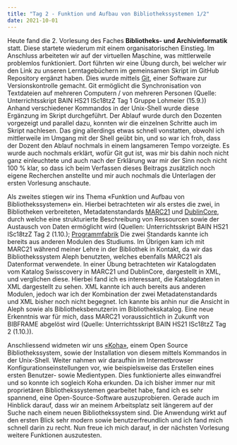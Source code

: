 ```yaml
---
title: "Tag 2 - Funktion und Aufbau von Bibliothekssystemen 1/2"
date: 2021-10-01
---
```

Heute fand die 2. Vorlesung des Faches **Bibliotheks- und Archivinformatik** statt. Diese startete wiederum mit einem organisatorischen Einstieg. 
Im Anschluss arbeiteten wir auf der virtuellen Maschine, was mittlerweile problemlos funktioniert. Dort führten wir eine Übung durch, bei welcher wir den Link zu unseren Lerntagebüchern im gemeinsamen Skript im GitHub Repository ergänzt haben. Dies wurde mittels [Git](https://de.wikipedia.org/wiki/Git), einer Software zur Versionskontrolle gemacht. Git ermöglicht die Synchronisation von Textdateien auf mehreren Computern / von mehreren Personen (Quelle: Unterrichtsskript BAIN HS21 ISc18tzZ Tag 1 Gruppe Lohmeier (15.9.)) Anhand verschiedener Kommandos in der Unix-Shell wurde diese Ergänzung im Skript durchgeführt. Der Ablauf wurde durch den Dozenten vorgezeigt und parallel dazu, konnten wir die einzelnen Schritte auch im Skript nachlesen. Das ging allerdings etwas schnell vonstatten, obwohl ich mittlerweile im Umgang mit der Shell geübt bin, und so war ich froh, dass der Dozent den Ablauf nochmals in einem langsameren Tempo vorzeigte. Es wurde auch nochmals erklärt, wofür Git gut ist, was mir bis dahin noch nicht ganz einleuchtete und auch nach der Erklärung war mir der Sinn noch nicht 100 % klar, so dass ich beim Verfassen dieses Beitrags zusätzlich noch eigene Recherchen anstellte und mir auch nochmals die Unterlagen der ersten Vorlesung anschaute.

Als zweites stiegen wir ins Thema «Funktion und Aufbau von Bibliothekssystemen» ein. Hierbei betrachteten wir als erstes die zwei, in Bibliotheken verbreiteten, Metadatenstandards [MARC21](https://de.wikipedia.org/wiki/Machine-Readable_Cataloging) und [DublinCore](https://de.wikipedia.org/wiki/Dublin_Core), durch welche eine strukturierte Beschreibung von Ressourcen sowie der Austausch von Daten ermöglicht wird (Quellen: Unterrichtsskript BAIN HS21 ISc18tzZ Tag 2 (1.10.); [Programmfabrik](https://www.programmfabrik.de/wissen/metadaten/metadatenstandards/) Die zwei Standards kannte ich bereits aus anderen Modulen des Studiums. Im Übrigen kam ich mit MARC21 während meiner Lehre in der Bibliothek in Kontakt, da wir das Bibliothekssystem Aleph benutzten, welches ebenfalls MARC21 als Datenformat verwendete. In einer Übung betrachteten wir Katalogdaten vom Katalog Swisscovery in MARC21 und DublinCore, dargestellt in XML, und verglichen diese. Hierbei fand ich es interessant, die Katalogdaten in XML dargestellt zu sehen. XML kannte ich auch bereits aus anderen Modulen, jedoch war ich der Kombination der zwei Metadatenstandards und XML bisher noch nicht begegnet. Ich kannte bis anhin nur die Ansicht in Aleph sowie als Bibliotheksbenutzerin im Bibliothekskatalog. Eine neue Erkenntnis war für mich, dass MARC21 voraussichtlich in Zukunft von BIBFRAME abgelöst wird (Quelle: Unterrichtsskript BAIN HS21 ISc18tzZ Tag 2 (1.10.)).

Anschliessend widmeten wir uns [«Koha»](https://koha-community.org/), einem Open Source Bibliothekssystem, sowie der Installation von diesem mittels Kommandos in der Unix-Shell. Weiter nahmen wir daraufhin im Internetbrowser Konfigurationseinstellungen vor, wie beispielsweise das Erstellen eines ersten Benutzer- sowie Medientypen. Dies funktionierte alles einwandfrei und so konnte ich sogleich Koha erkunden. Da ich bisher immer nur mit proprietären Bibliothekssystemen gearbeitet habe, fand ich es sehr spannend, eine Open-Source-Software auszuprobieren. Gerade auch im Hinblick darauf, dass wir an meinem Arbeitsplatz seit längerem auf der Suche nach einem neuen Bibliothekssystem sind. Die Anwendung wirkt auf den ersten Blick sehr modern sowie benutzerfreundlich und ich fand mich schnell darin zu recht. Nun freue ich mich darauf, in der nächsten Vorlesung weitere Funktionen auszutesten.
